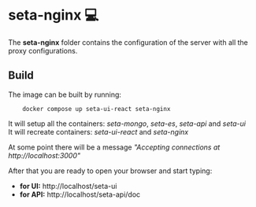 # seta-nginx 💻 

The **seta-nginx** folder contains the configuration of the server with all the proxy configurations.

## Build

The image can be built by running:
```
    docker compose up seta-ui-react seta-nginx
```
It will setup all the containers: _seta-mongo_, _seta-es_, _seta-api_ and _seta-ui_ \
It will recreate containers: _seta-ui-react_ and _seta-nginx_ 

At some point there will be a message *"Accepting connections at http://localhost:3000"*


After that you are ready to open your browser and start typing:  
* **for UI:** http://localhost/seta-ui
* **for API:** http://localhost/seta-api/doc
